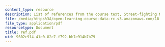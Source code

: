 ```yaml
---
content_type: resource
description: List of references from the course text, Street-fighting Mathematics.
file: /media/https%3A/open-learning-course-data-rc.s3.amazonaws.com/18-098-street-fighting-mathematics-january-iap-2008/9602c91441c082c7f792bb7e914b7b79_ref.pdf
file_type: application/pdf
resourcetype: Document
title: ref.pdf
uid: 9602c914-41c0-82c7-f792-bb7e914b7b79
---
```

